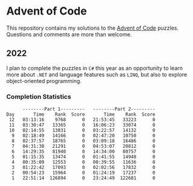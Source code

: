 # Advent of Code

This repository contains my solutions to the [Advent of Code](https://adventofcode.com/) puzzles.
Questions and comments are more than welcome.

## 2022

I plan to complete the puzzles in `C#` this year as an opportunity to learn more about `.NET` and language features such as `LINQ`, but also to explore object-oriented programming.

### Completion Statistics

          --------Part 1---------   --------Part 2---------
    Day       Time    Rank  Score       Time    Rank  Score
     12   03:13:16    9768      0   21:53:45   33223      0
     11   03:30:47   13365      0   16:06:23   33074      0
     10   02:14:55   13831      0   03:22:57   14132      0
      9   02:18:49   14166      0   02:47:20   10750      0
      8   02:37:57   18765      0   03:09:18   16486      0
      7   04:31:38   21291      0   04:53:07   20812      0
      6   14:29:35   81940      0   14:34:00   80757      0
      5   01:15:35   13474      0   01:41:55   14948      0
      4   00:35:09   12553      0   00:39:55   11636      0
      3   01:22:42   17093      0   02:02:56   17832      0
      2   00:54:23   15964      0   01:24:19   17237      0
      1   22:51:14  126894      0   23:24:49  122681      0
